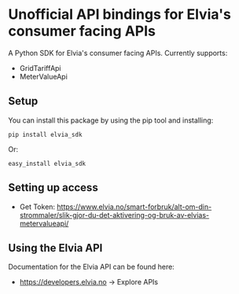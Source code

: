 # Unofficial API bindings for Elvia's consumer facing APIs

A Python SDK for Elvia's consumer facing APIs. Currently supports:

- GridTariffApi
- MeterValueApi

## Setup

You can install this package by using the pip tool and installing:

```
pip install elvia_sdk
```

Or:

```
easy_install elvia_sdk
```


## Setting up access

- Get Token: https://www.elvia.no/smart-forbruk/alt-om-din-strommaler/slik-gjor-du-det-aktivering-og-bruk-av-elvias-metervalueapi/


## Using the Elvia API

Documentation for the Elvia API can be found here:

- https://developers.elvia.no -> Explore APIs
